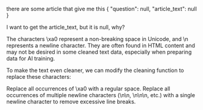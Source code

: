there are some article that give me this {
"question": null,
"article_text": null
}

I want to get the article_text, but it is null, why?

The characters \xa0 represent a non-breaking space in Unicode, and \n represents a newline character. They are often found in HTML content and may not be desired in some cleaned text data, especially when preparing data for AI training.

To make the text even cleaner, we can modify the cleaning function to replace these characters:

Replace all occurrences of \xa0 with a regular space.
Replace all occurrences of multiple newline characters (\n\n, \n\n\n, etc.) with a single newline character to remove excessive line breaks.

